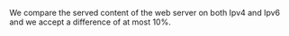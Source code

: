 
We compare the served content of the web server on both Ipv4 and Ipv6 and we
 accept a difference of at most 10%.
